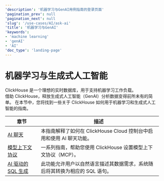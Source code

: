 ```yaml
---
'description': '机器学习与GenAI用例指南的登录页面'
'pagination_prev': null
'pagination_next': null
'slug': '/use-cases/AI/ask-ai'
'title': '机器学习与GenAI'
'keywords':
- 'machine learning'
- 'genAI'
- 'AI'
'doc_type': 'landing-page'
---
```



# 机器学习与生成式人工智能

ClickHouse 是一个理想的实时数据库，用于支持机器学习工作负载。  
借助 ClickHouse，释放生成式人工智能（GenAI）分析数据变得前所未有的简单。
在本节中，您将找到一些关于 ClickHouse 如何用于机器学习和生成式人工智能的指南。

| 章节                                                               | 描述                                                                                                                                       |
|------------------------------------------------------------------|-------------------------------------------------------------------------------------------------------------------------------------------|
| [AI 聊天](/use-cases/AI_ML/AIChat)                               | 本指南解释了如何在 ClickHouse Cloud 控制台中启用和使用 AI 聊天功能。                                                                        |
| [模型上下文协议](/use-cases/AI/MCP)                               | 一系列指南，帮助您使用 ClickHouse 设置模型上下文协议（MCP）。                                                                                |
| [AI 驱动的 SQL 生成](/use-cases/AI/ai-powered-sql-generation)     | 此功能允许用户以自然语言描述其数据需求，系统随后将其转换为相应的 SQL 语句。                                                                |

